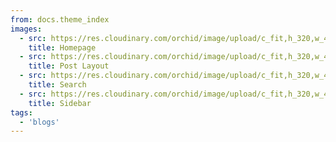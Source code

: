 ```yaml
---
from: docs.theme_index
images:
  - src: https://res.cloudinary.com/orchid/image/upload/c_fit,h_320,w_480/v1524969542/themes/futureimperfect/1.jpg
    title: Homepage
  - src: https://res.cloudinary.com/orchid/image/upload/c_fit,h_320,w_480/v1524969542/themes/futureimperfect/2.jpg
    title: Post Layout
  - src: https://res.cloudinary.com/orchid/image/upload/c_fit,h_320,w_480/v1524969542/themes/futureimperfect/3.jpg
    title: Search
  - src: https://res.cloudinary.com/orchid/image/upload/c_fit,h_320,w_480/v1524969542/themes/futureimperfect/4.jpg
    title: Sidebar
tags:
  - 'blogs'
---
```

